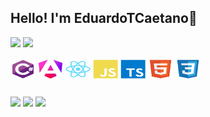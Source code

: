 ## Hello! I'm EduardoTCaetano👋

<div>
  <img height="180em" src="https://github-readme-stats.vercel.app/api?username=EduardoTCaetano&show_icons=true&theme=dark"/>
  <img height="180em" src="https://github-readme-stats.vercel.app/api/top-langs/?username=EduardoTCaetano&layout=compact&theme=dark"/>
</div>

<div style="display: inline_block"><br>
  <img align="center" alt="Eduardo-Csharp" height="30" width="40" src="https://raw.githubusercontent.com/devicons/devicon/master/icons/csharp/csharp-original.svg">
  <img align="center" alt="Eduardo-Angular" height="30" width="40" src="https://raw.githubusercontent.com/devicons/devicon/master/icons/angular/angular-original.svg">
  <img align="center" alt="Eduardo-React" height="30" width="40" src="https://raw.githubusercontent.com/devicons/devicon/master/icons/react/react-original.svg">
  <img align="center" alt="Eduardo-Js" height="30" width="40" src="https://raw.githubusercontent.com/devicons/devicon/master/icons/javascript/javascript-plain.svg">
  <img align="center" alt="Eduardo-Ts" height="30" width="40" src="https://raw.githubusercontent.com/devicons/devicon/master/icons/typescript/typescript-plain.svg">
  <img align="center" alt="Eduardo-HTML" height="30" width="40" src="https://raw.githubusercontent.com/devicons/devicon/master/icons/html5/html5-original.svg">
  <img align="center" alt="Eduardo-CSS" height="30" width="40" src="https://raw.githubusercontent.com/devicons/devicon/master/icons/css3/css3-original.svg">
</div>
  
  ##
 
<div> 
  <a href="https://instagram.com/du.tcaetano" target="_blank"><img src="https://img.shields.io/badge/-Instagram-%23E4405F?style=for-the-badge&logo=instagram&logoColor=white" target="_blank"></a>
  <a href="mailto:eduardotimossi1101@hotmail.com"> <img src="https://img.shields.io/badge/-Hotmail-%23333?style=for-the-badge&logo=microsoft-outlook&logoColor=white" target="_blank"></a>
  <a href="https://linkedin.com/in/eduardotcaetano" target="_blank"><img src="https://img.shields.io/badge/-LinkedIn-%230077B5?style=for-the-badge&logo=linkedin&logoColor=white" target="_blank"></a> 
</div>
